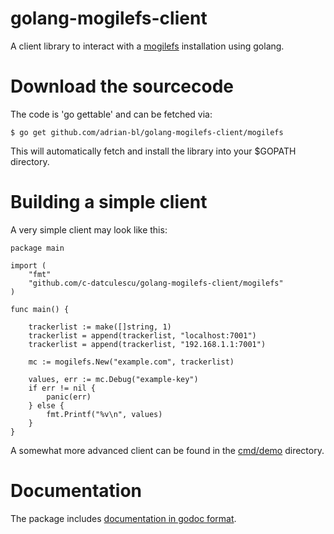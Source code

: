 golang-mogilefs-client
========================

A client library to interact with a [mogilefs](https://github.com/mogilefs/) installation using golang.


Download the sourcecode
========================

The code is 'go gettable' and can be fetched via:

```
$ go get github.com/adrian-bl/golang-mogilefs-client/mogilefs
```

This will automatically fetch and install the library into your $GOPATH directory.


Building a simple client
========================

A very simple client may look like this:

```
package main

import (
	"fmt"
	"github.com/c-datculescu/golang-mogilefs-client/mogilefs"
)

func main() {

	trackerlist := make([]string, 1)
	trackerlist = append(trackerlist, "localhost:7001")
	trackerlist = append(trackerlist, "192.168.1.1:7001")

	mc := mogilefs.New("example.com", trackerlist)

	values, err := mc.Debug("example-key")
	if err != nil {
		panic(err)
	} else {
		fmt.Printf("%v\n", values)
	}
}
```

A somewhat more advanced client can be found in the [cmd/demo](https://github.com/adrian-bl/golang-mogilefs-client/tree/master/cmd/demo) directory.


Documentation
========================
The package includes [documentation in godoc format](http://godoc.org/github.com/adrian-bl/golang-mogilefs-client/mogilefs).
